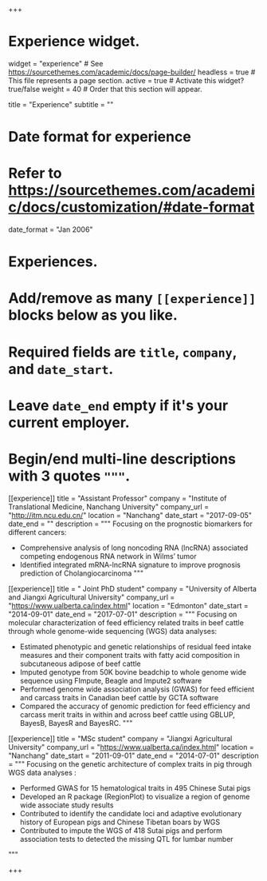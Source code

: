 +++
# Experience widget.
widget = "experience"  # See https://sourcethemes.com/academic/docs/page-builder/
headless = true  # This file represents a page section.
active = true # Activate this widget? true/false
weight = 40  # Order that this section will appear.

title = "Experience"
subtitle = ""

# Date format for experience
#   Refer to https://sourcethemes.com/academic/docs/customization/#date-format
date_format = "Jan 2006"

# Experiences.
#   Add/remove as many `[[experience]]` blocks below as you like.
#   Required fields are `title`, `company`, and `date_start`.
#   Leave `date_end` empty if it's your current employer.
#   Begin/end multi-line descriptions with 3 quotes `"""`.
[[experience]]
  title = "Assistant Professor"
  company = "Institute of Translational Medicine, Nanchang University"
  company_url = "http://itm.ncu.edu.cn/"
  location = "Nanchang"
  date_start = "2017-09-05"
  date_end = ""
  description = """
  Focusing on the prognostic biomarkers for different cancers:

  * Comprehensive analysis of long noncoding RNA (lncRNA) associated competing endogenous RNA network in Wilms’ tumor 
  * Identified integrated mRNA-lncRNA signature to improve prognosis prediction of Cholangiocarcinoma 
    """

[[experience]]
  title = " Joint PhD student"
  company = "University of Alberta and Jiangxi Agricultural University"
  company_url = "https://www.ualberta.ca/index.html"
  location = "Edmonton"
  date_start = "2014-09-01"
  date_end = "2017-07-01"
  description = """
Focusing on molecular characterization of feed efficiency related traits in beef cattle through whole genome-wide sequencing (WGS) data analyses:
- Estimated phenotypic and genetic relationships of residual feed intake measures and their component traits with fatty acid composition in subcutaneous adipose of beef cattle
- Imputed genotype from 50K bovine beadchip to whole genome wide sequence using FImpute, Beagle and Impute2 software
- Performed genome wide association analysis (GWAS) for feed efficient and carcass traits in Canadian beef cattle by GCTA software 
- Compared the accuracy of genomic prediction for feed efficiency and carcass merit traits in within and across beef cattle using GBLUP, BayesB, BayesR and BayesRC. 
"""

[[experience]]
  title = "MSc student"
  company = "Jiangxi Agricultural University"
  company_url = "https://www.ualberta.ca/index.html"
  location = "Nanchang"
  date_start = "2011-09-01"
  date_end = "2014-07-01"
  description = """
Focusing on the genetic architecture of complex traits in pig through WGS data analyses :
- Performed GWAS for 15 hematological traits in 495 Chinese Sutai pigs 
- Developed an R package (RegionPlot) to visualize a region of genome wide associate study results
- Contributed to identify the candidate loci and adaptive evolutionary history of European pigs and Chinese Tibetan boars by WGS 
- Contributed to impute the WGS of 418 Sutai pigs and perform association tests to detected the missing QTL for lumbar number

"""

+++
